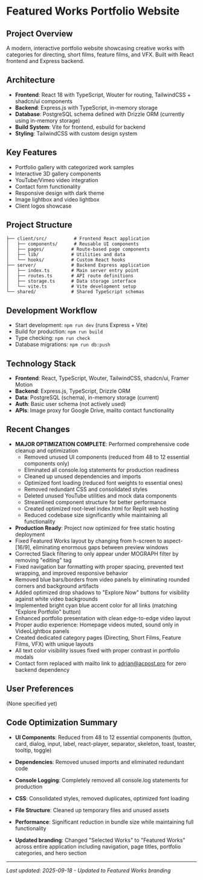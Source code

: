 # Featured Works Portfolio Website

## Project Overview
A modern, interactive portfolio website showcasing creative works with categories for directing, short films, feature films, and VFX. Built with React frontend and Express backend.

## Architecture
- **Frontend**: React 18 with TypeScript, Wouter for routing, TailwindCSS + shadcn/ui components
- **Backend**: Express.js with TypeScript, in-memory storage
- **Database**: PostgreSQL schema defined with Drizzle ORM (currently using in-memory storage)
- **Build System**: Vite for frontend, esbuild for backend
- **Styling**: TailwindCSS with custom design system

## Key Features
- Portfolio gallery with categorized work samples
- Interactive 3D gallery components
- YouTube/Vimeo video integration
- Contact form functionality
- Responsive design with dark theme
- Image lightbox and video lightbox
- Client logos showcase

## Project Structure
```
├── client/src/          # Frontend React application
│   ├── components/      # Reusable UI components
│   ├── pages/          # Route-based page components
│   ├── lib/            # Utilities and data
│   └── hooks/          # Custom React hooks
├── server/             # Backend Express application
│   ├── index.ts        # Main server entry point
│   ├── routes.ts       # API route definitions
│   ├── storage.ts      # Data storage interface
│   └── vite.ts         # Vite development setup
└── shared/             # Shared TypeScript schemas
```

## Development Workflow
- Start development: `npm run dev` (runs Express + Vite)
- Build for production: `npm run build`
- Type checking: `npm run check`
- Database migrations: `npm run db:push`

## Technology Stack
- **Frontend**: React, TypeScript, Wouter, TailwindCSS, shadcn/ui, Framer Motion
- **Backend**: Express.js, TypeScript, Drizzle ORM
- **Data**: PostgreSQL (schema), in-memory storage (current)
- **Auth**: Basic user schema (not actively used)
- **APIs**: Image proxy for Google Drive, mailto contact functionality

## Recent Changes
- **MAJOR OPTIMIZATION COMPLETE**: Performed comprehensive code cleanup and optimization
  - Removed unused UI components (reduced from 48 to 12 essential components only)
  - Eliminated all console.log statements for production readiness
  - Cleaned up unused dependencies and imports
  - Optimized font loading (reduced font weights to essential ones)
  - Removed redundant CSS and consolidated styles
  - Deleted unused YouTube utilities and mock data components
  - Streamlined component structure for better performance
  - Created optimized root-level index.html for Replit web hosting
  - Reduced codebase size significantly while maintaining all functionality
- **Production Ready**: Project now optimized for free static hosting deployment
- Fixed Featured Works layout by changing from h-screen to aspect-[16/9], eliminating enormous gaps between preview windows
- Corrected Slack filtering to only appear under MOGRAPH filter by removing "editing" tag
- Fixed navigation bar formatting with proper spacing, prevented text wrapping, and improved responsive behavior
- Removed blue bars/borders from video panels by eliminating rounded corners and background artifacts
- Added optimized drop shadows to "Explore Now" buttons for visibility against white video backgrounds
- Implemented bright cyan blue accent color for all links (matching "Explore Portfolio" button)
- Enhanced portfolio presentation with clean edge-to-edge video layout
- Proper audio experience: Homepage videos muted, sound only in VideoLightbox panels
- Created dedicated category pages (Directing, Short Films, Feature Films, VFX) with unique layouts
- All text color visibility issues fixed with proper contrast in portfolio modals
- Contact form replaced with mailto link to adrian@acpost.pro for zero backend dependency

## User Preferences
(None specified yet)

## Code Optimization Summary
- **UI Components**: Reduced from 48 to 12 essential components (button, card, dialog, input, label, react-player, separator, skeleton, toast, toaster, tooltip, toggle)
- **Dependencies**: Removed unused imports and eliminated redundant code
- **Console Logging**: Completely removed all console.log statements for production
- **CSS**: Consolidated styles, removed duplicates, optimized font loading
- **File Structure**: Cleaned up temporary files and unused assets
- **Performance**: Significant reduction in bundle size while maintaining full functionality

- **Updated branding**: Changed "Selected Works" to "Featured Works" across entire application including navigation, page titles, portfolio categories, and hero section

---
*Last updated: 2025-09-18 - Updated to Featured Works branding*